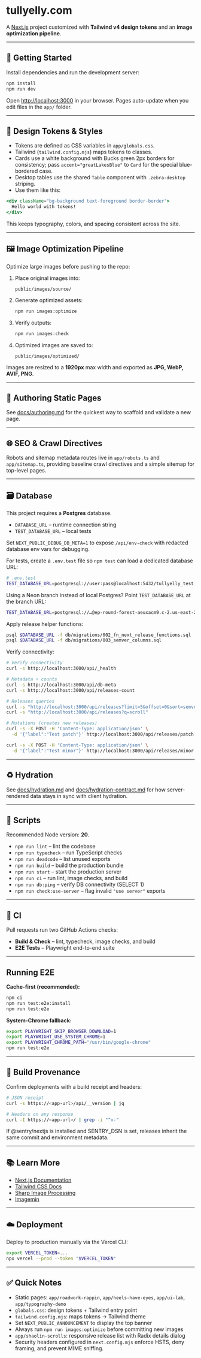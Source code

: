 # tullyelly.com

A [Next.js](https://nextjs.org) project customized with **Tailwind v4 design tokens** and an **image optimization pipeline**.

---

## 🚀 Getting Started

Install dependencies and run the development server:

```bash
npm install
npm run dev
```

Open [http://localhost:3000](http://localhost:3000) in your browser.
Pages auto-update when you edit files in the `app/` folder.

---

## 🎨 Design Tokens & Styles

* Tokens are defined as CSS variables in `app/globals.css`.
* Tailwind (`tailwind.config.mjs`) maps tokens to classes.
* Cards use a white background with Bucks green 2px borders for consistency; pass `accent="greatLakesBlue"` to `Card` for the special blue-bordered case.
* Desktop tables use the shared `Table` component with `.zebra-desktop` striping.
* Use them like this:

```jsx
<div className="bg-background text-foreground border-border">
  Hello world with tokens!
</div>
```

This keeps typography, colors, and spacing consistent across the site.

---

## 🖼️ Image Optimization Pipeline

Optimize large images before pushing to the repo:

1. Place original images into:

   ```
   public/images/source/
   ```

2. Generate optimized assets:

   ```bash
   npm run images:optimize
   ```

3. Verify outputs:

   ```bash
   npm run images:check
   ```

4. Optimized images are saved to:

   ```
   public/images/optimized/
   ```

Images are resized to a **1920px** max width and exported as **JPG, WebP, AVIF, PNG**.

---

## 📝 Authoring Static Pages

See [docs/authoring.md](docs/authoring.md) for the quickest way to scaffold and validate a new page.

---

## 🌐 SEO & Crawl Directives

Robots and sitemap metadata routes live in `app/robots.ts` and `app/sitemap.ts`, providing baseline crawl directives and a simple sitemap for top-level pages.

---

## 🗃️ Database

This project requires a **Postgres** database.

- `DATABASE_URL` – runtime connection string
- `TEST_DATABASE_URL` – local tests

Set `NEXT_PUBLIC_DEBUG_DB_META=1` to expose `/api/env-check` with redacted database env vars for debugging.

For tests, create a `.env.test` file so `npm test` can load a dedicated database URL:

```bash
# .env.test
TEST_DATABASE_URL=postgresql://user:pass@localhost:5432/tullyelly_test
```

Using a Neon branch instead of local Postgres? Point `TEST_DATABASE_URL` at the branch URL:

```bash
TEST_DATABASE_URL=postgresql://…@ep-round-forest-aeuxacm9.c-2.us-east-2.aws.neon.tech/tullyelly_db?sslmode=require&channel_binding=require
```

Apply release helper functions:

```bash
psql $DATABASE_URL -f db/migrations/002_fn_next_release_functions.sql
psql $DATABASE_URL -f db/migrations/003_semver_columns.sql
```

Verify connectivity:

```bash
# Verify connectivity
curl -s http://localhost:3000/api/_health

# Metadata + counts
curl -s http://localhost:3000/api/db-meta
curl -s http://localhost:3000/api/releases-count

# Releases queries
curl -s "http://localhost:3000/api/releases?limit=5&offset=0&sort=semver:desc"
curl -s "http://localhost:3000/api/releases?q=scroll"

# Mutations (creates new releases)
curl -s -X POST -H 'Content-Type: application/json' \
  -d '{"label":"Test patch"}' http://localhost:3000/api/releases/patch

curl -s -X POST -H 'Content-Type: application/json' \
  -d '{"label":"Test minor"}' http://localhost:3000/api/releases/minor
```

---

## ♻️ Hydration

See [docs/hydration.md](docs/hydration.md) and [docs/hydration-contract.md](docs/hydration-contract.md) for how server-rendered data stays in sync with client hydration.

---

## 📜 Scripts

Recommended Node version: **20**.

* `npm run lint` – lint the codebase
* `npm run typecheck` – run TypeScript checks
* `npm run deadcode` – list unused exports
* `npm run build` – build the production bundle
* `npm run start` – start the production server
* `npm run ci` – run lint, image checks, and build
* `npm run db:ping` – verify DB connectivity (SELECT 1)
* `npm run check:use-server` – flag invalid `"use server"` exports

---

## 🧪 CI

Pull requests run two GitHub Actions checks:

- **Build & Check** – lint, typecheck, image checks, and build
- **E2E Tests** – Playwright end-to-end suite

---

## Running E2E

**Cache-first (recommended):**

```bash
npm ci
npm run test:e2e:install
npm run test:e2e
```

**System-Chrome fallback:**

```bash
export PLAYWRIGHT_SKIP_BROWSER_DOWNLOAD=1
export PLAYWRIGHT_USE_SYSTEM_CHROME=1
export PLAYWRIGHT_CHROME_PATH="/usr/bin/google-chrome"
npm run test:e2e
```

---

## 🔏 Build Provenance

Confirm deployments with a build receipt and headers:

```bash
# JSON receipt
curl -s https://<app-url>/api/__version | jq

# Headers on any response
curl -I https://<app-url>/ | grep -i "^x-"
```

If @sentry/nextjs is installed and SENTRY_DSN is set, releases inherit the same commit and environment metadata.


---

## 📚 Learn More

* [Next.js Documentation](https://nextjs.org/docs)
* [Tailwind CSS Docs](https://tailwindcss.com/docs)
* [Sharp Image Processing](https://sharp.pixelplumbing.com/)
* [Imagemin](https://github.com/imagemin/imagemin)

---

## ☁️ Deployment

Deploy to production manually via the Vercel CLI:

```bash
export VERCEL_TOKEN=...
npx vercel --prod --token "$VERCEL_TOKEN"
```

---

## ✅ Quick Notes

* Static pages: `app/roadwork-rappin`, `app/heels-have-eyes`, `app/ui-lab`, `app/typography-demo`
* `globals.css`: design tokens + Tailwind entry point
* `tailwind.config.mjs`: maps tokens → Tailwind theme
* Set `NEXT_PUBLIC_ANNOUNCEMENT` to display the top banner
* Always run `npm run images:optimize` before committing new images
* `app/shaolin-scrolls`: responsive release list with Radix details dialog
* Security headers configured in `next.config.mjs` enforce HSTS, deny framing, and prevent MIME sniffing.
